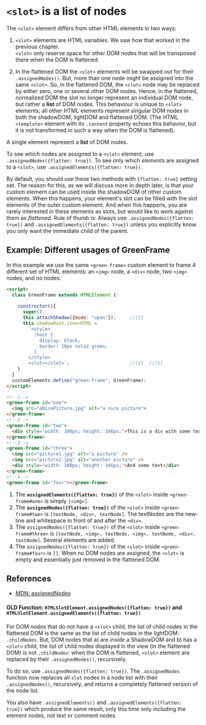 # `<slot>` is a list of nodes

The `<slot>` element differs from other HTML elements in two ways:

1. `<slot>` elements are HTML variables. We saw how that worked in the previous chapter.  
`<slot>` only reserve space for other DOM nodes that will be transposed there 
when the DOM is flattened.

2. In the flattened DOM the `<slot>` elements will be swapped out for their `.assignedNodes()`.
But, more than one node might be assigned into the same `<slot>`.
So, in the flattened DOM, the `<slot>` node may be replaced by either 
zero, one or several other DOM nodes. Hence, in the flattened, normalized DOM 
the slot no longer represent an individual DOM node, but rather a **list** of DOM nodes.
This behaviour is unique to `<slot>` elements; 
all other HTML elements represent singular DOM nodes in both 
the shadowDOM, lightDOM and flattened DOM.
(The HTML `<template>` element with its `.content` property echoes this behavior,
but it is not transformed in such a way when the DOM is flattened).

A single <slot> element represent a **list** of DOM nodes.

To see which nodes are assigned to a `<slot>` element, use `.assignedNodes({flatten: true})`.
To see only which *elements* are assigned to a `<slot>`, use `.assignedElements({flatten: true})`.

By default, you should use these two methods with `{flatten: true}` setting set.
The reason for this, as we will discuss more in depth later, 
is that your custom element can be used inside the shadowDOM of other custom elements.
When this happens, your element's slot can be filled with the slot elements of the outer custom element.
And when this happens, you are rarely interested in these elements as slots, 
but would like to work against them as *flattened*.
Rule of thumb is: Always use `.assignedNodes({flatten: true})` and `.assignedElements({flatten: true})`
unless you explicitly know you only want the immediate child of the parent.

## Example: Different usages of GreenFrame
In this example we use the same `<green-frame>` custom element to 
frame 4 different set of HTML elements: 
an `<img>` node, a `<div>` node, two `<img>` nodes, and no nodes.

```html
<script>
  class GreenFrame extends HTMLElement {       
    
    constructor(){
      super();
      this.attachShadow({mode: "open"});     //[1]
      this.shadowRoot.innerHTML =             
        `<style>
          :host {
            display: block;                                  
            border: 10px solid green;
          }
        </style>
        <slot></slot>`;                      //[2]  //[5]
    }
  }
  customElements.define("green-frame", GreenFrame);
</script>

<!--1-->
<green-frame id="one">
  <img src="aNicePicture.jpg" alt="a nice picture">
</green-frame>
<!--2-->
<green-frame id="two">                                                
  <div style="width: 100px; height: 166px;">This is a div with some text</div>
</green-frame>
<!--3-->
<green-frame id="three">                                                
  <img src="picture1.jpg" alt="a picture" />          
  <img src="picture2.jpg" alt="another picture" />          
  <div style="width: 100px; height: 166px;">And some text</div>
</green-frame>
<!--4-->
<green-frame id="four"></green-frame>                                  
```
1. The **`assignedElements({flatten: true})`** of the `<slot>` inside `<green-frame#one>` is simply `[<img>]`.
2. The **`assignedNodes({flatten: true})`** of the `<slot>` inside `<green-frame#two>` is 
`[textNode, <div>, textNode]`.
The textNodes are the new-line and whitespace in front of and after the `<div>`.
3. The `assignedNodes({flatten: true})` of the `<slot>` inside `<green-frame#three>` is 
`[textNode, <img>, textNode, <img>, textNode, <div>, textNode]`.
Several elements are added.
4. The `assignedNodes({flatten: true})` of the `<slot>` inside `<green-frame#four>` is `[]`.
When no DOM nodes are assigned, the `<slot>` is empty and essentially just removed in the flattened DOM.

## References
 * [MDN: assignedNodes](https://developer.mozilla.org/en-US/docs/Web/API/HTMLSlotElement/assignedNodes)

#### OLD Function: `HTMLSlotElement.assignedNodes({flatten: true})` and `HTMLSlotElement.assignedElements({flatten: true})`
For DOM nodes that do not have a `<slot>` child, 
the list of child nodes in the flattened DOM is the same as the list of child nodes in the lightDOM: `.childNodes`.
But, DOM nodes that a) are *inside* a ShadowDOM and b) has a `<slot>` child,
the list of child nodes displayed in the view (in the flattened DOM) is not `.childNodes`:
when the DOM is flattened, `<slot>` element are replaced by their `.assignedNodes()`, recursively.

To do so, use `.assignedNodes({flatten: true})`. 
The `.assignedNodes` function now replaces all `slot` nodes in a node list
with their `.assignedNodes()`, recursively, and returns a completely flattened version 
of the node list.

You also have `.assignedElements()` and `.assignedElements({flatten: true})` which produce the 
same result, only this time only including the element nodes, not text or comment nodes.


 
<!--
`<slot>` elements can only be used inside a shadowDOM. 
When a `<slot>` element is instantiated in a shadowDOM document as a `<slot>` node, 
the `<slot>` node will get zero, one or several other "normal" nodes *assigned* to it.
These nodes are retrieved from the lightDOM of the children of the `host` node.
Once placed in an actual DOM, the `<slot>` node's variable value gets resolved and the result 
of this can be retrieved with the `<slot>` node's `.assignedNodes()` method.

The view in the browser uses the DOM as it's basis of representation.
Before shadowDOM and `<slot>` elements this was just one thing.
But in the post shadowDOM era, the actual DOM now has two representations:
1. **the (normal) DOM** with `<slot>` nodes still in place, and
2. **the flattened DOM** where all the `<slot>` nodes are replaced with their `.assignedNodes()`.

> ?? todo a diagram of the flattened DOM. With a picture describing the `assignedNodes()` of each slot
And pointer's to what is the lightDOM and shadowDOM of each entity.??
-->